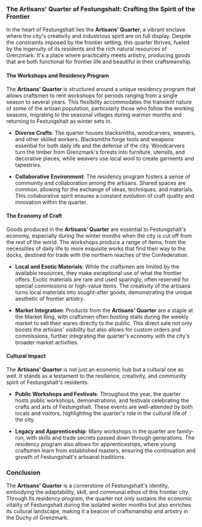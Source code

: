 ### The Artisans' Quarter of Festungshalt: Crafting the Spirit of the Frontier

In the heart of Festungshalt lies the **Artisans' Quarter**, a vibrant enclave where the city's creativity and industrious spirit are on full display. Despite the constraints imposed by the frontier setting, this quarter thrives, fueled by the ingenuity of its residents and the rich natural resources of Grenzmark. It's a place where practicality meets artistry, producing goods that are both functional for frontier life and beautiful in their craftsmanship.

#### The Workshops and Residency Program

The **Artisans' Quarter** is structured around a unique residency program that allows craftsmen to rent workshops for periods ranging from a single season to several years. This flexibility accommodates the transient nature of some of the artisan population, particularly those who follow the working seasons, migrating to the seasonal villages during warmer months and returning to Festungshalt as winter sets in.

- **Diverse Crafts**: The quarter houses blacksmiths, woodcarvers, weavers, and other skilled workers. Blacksmiths forge tools and weapons essential for both daily life and the defense of the city. Woodcarvers turn the timber from Grenzmark's forests into furniture, utensils, and decorative pieces, while weavers use local wool to create garments and tapestries.

- **Collaborative Environment**: The residency program fosters a sense of community and collaboration among the artisans. Shared spaces are common, allowing for the exchange of ideas, techniques, and materials. This collaborative spirit ensures a constant evolution of craft quality and innovation within the quarter.

#### The Economy of Craft

Goods produced in the **Artisans' Quarter** are essential to Festungshalt's economy, especially during the winter months when the city is cut off from the rest of the world. The workshops produce a range of items, from the necessities of daily life to more exquisite works that find their way to the docks, destined for trade with the northern reaches of the Confederation.

- **Local and Exotic Materials**: While the craftsmen are limited by the available resources, they make exceptional use of what the frontier offers. Exotic materials are rare and used sparingly, often reserved for special commissions or high-value items. The creativity of the artisans turns local materials into sought-after goods, demonstrating the unique aesthetic of frontier artistry.

- **Market Integration**: Products from the **Artisans' Quarter** are a staple at the Market Ring, with craftsmen often hosting stalls during the weekly market to sell their wares directly to the public. This direct sale not only boosts the artisans' visibility but also allows for custom orders and commissions, further integrating the quarter's economy with the city's broader market activities.

#### Cultural Impact

The **Artisans' Quarter** is not just an economic hub but a cultural one as well. It stands as a testament to the resilience, creativity, and community spirit of Festungshalt's residents.

- **Public Workshops and Festivals**: Throughout the year, the quarter hosts public workshops, demonstrations, and festivals celebrating the crafts and arts of Festungshalt. These events are well-attended by both locals and visitors, highlighting the quarter's role in the cultural life of the city.

- **Legacy and Apprenticeship**: Many workshops in the quarter are family-run, with skills and trade secrets passed down through generations. The residency program also allows for apprenticeships, where young craftsmen learn from established masters, ensuring the continuation and growth of Festungshalt's artisanal traditions.

### Conclusion

The **Artisans' Quarter** is a cornerstone of Festungshalt's identity, embodying the adaptability, skill, and communal ethos of this frontier city. Through its residency program, the quarter not only sustains the economic vitality of Festungshalt during the isolated winter months but also enriches its cultural landscape, making it a beacon of craftsmanship and artistry in the Duchy of Grenzmark.